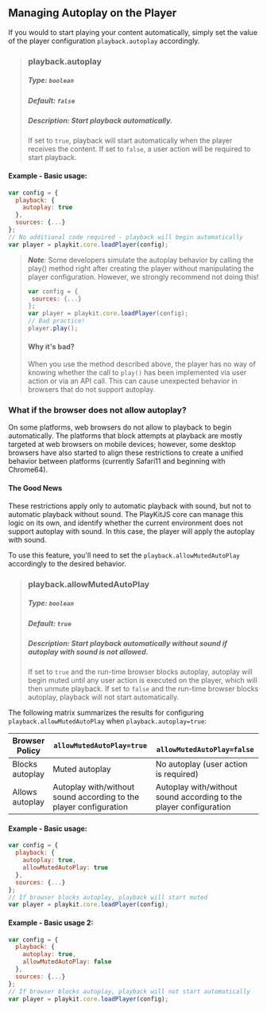 ## Managing Autoplay on the Player
If you would to start playing your content automatically, simply set the value of the player configuration `playback.autoplay` accordingly.

>### playback.autoplay
>##### Type: `boolean`
>##### Default: `false`
>##### Description: Start playback automatically.
>If set to `true`, playback will start automatically when the player receives the content. If set to `false`, a user action will be required to start playback.
#### Example - Basic usage:
```js
var config = {
  playback: {
    autoplay: true
  },
  sources: {...}
};
// No additional code required - playback will begin automatically
var player = playkit.core.loadPlayer(config);
```

>**_Note_**:
> Some developers simulate the autoplay behavior by calling the play() method right after creating the player without manipulating the player configuration. However, we strongly recommend not doing this!
>```js
>var config = {
>  sources: {...}
>};
>var player = playkit.core.loadPlayer(config);
>// Bad practice!
>player.play(); 
>```
> #### Why it's bad?
> When you use the method described above, the player has no way of knowing whether the call to `play()` has been implemented via user action or via an API call. This can cause unexpected behavior in browsers that do not support autoplay.
### What if the browser does not allow autoplay?
On some platforms, web browsers do not allow to playback to begin automatically. The platforms that block attempts at playback are mostly targeted at web browsers on mobile devices; however, some desktop browsers have also started to align these restrictions to create a unified behavior between platforms (currently Safari11 and beginning with Chrome64).
 #### The Good News
These restrictions apply only to automatic playback with sound, but not to automatic playback without sound.
The PlayKitJS core can manage this logic on its own, and identify whether the current environment does not support autoplay with sound. In this case, the player will apply the autoplay with sound.

To use this feature, you'll need to set the `playback.allowMutedAutoPlay` accordingly to the desired behavior.
 >### playback.allowMutedAutoPlay
 >##### Type: `boolean`
 >##### Default: `true`
 >##### Description: Start playback automatically without sound if autoplay with sound is not allowed.
 >If set to `true` and the run-time browser blocks autoplay, autoplay will begin muted until any user action is executed on the player, which will then unmute playback. If set to `false` and the run-time browser blocks autoplay, playback will not start automatically.

 The following matrix summarizes the results for configuring `playback.allowMutedAutoPlay` when `playback.autoplay=true`:

| Browser Policy          | `allowMutedAutoPlay=true` |` allowMutedAutoPlay=false`
| ----------------- | ----------------- | ------ |
| Blocks autoplay  | Muted autoplay | No autoplay (user action is required) |
| Allows autoplay  | Autoplay with/without sound according to the player configuration | Autoplay with/without sound according to the player configuration

#### Example - Basic usage:
```js
var config = {
  playback: {
    autoplay: true,
    allowMutedAutoPlay: true
  },
  sources: {...}
};
// If browser blocks autoplay, playback will start muted
var player = playkit.core.loadPlayer(config);
```

#### Example - Basic usage 2:
```js
var config = {
  playback: {
    autoplay: true,
    allowMutedAutoPlay: false
  },
  sources: {...}
};
// If browser blocks autoplay, playback will not start automatically
var player = playkit.core.loadPlayer(config);
```
